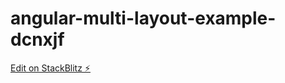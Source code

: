 # angular-multi-layout-example-dcnxjf

[Edit on StackBlitz ⚡️](https://stackblitz.com/edit/angular-multi-layout-example-dcnxjf)